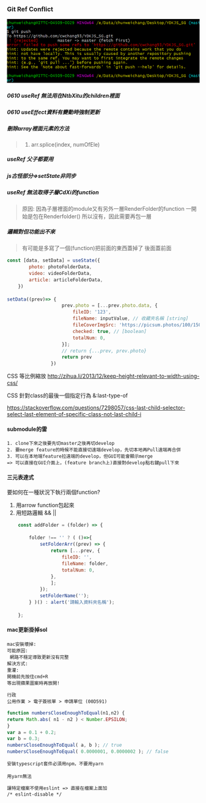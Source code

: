 ### Git Ref Conflict
<img src="./gitRefConfilt.PNG" />
<h5>0610 useRef 無法用在NtbXitu的children裡面</h5>
<h5>0610 useEffect資料有變動時強制更新</h5>

##### 刪除array裡面元素的方法
> 1. arr.splice(index, numOfEle)

##### useRef 父子都要用



##### js古怪部分=>setState非同步


##### useRef 無法取得子層CdXi的function
> 原因: 因為子層裡面的module又有另外一層RenderFolder的function
> 一開始是包在Renderfolder() 所以沒有，因此需要再包一層

##### 邏輯對但功能出不來
> 有可能是多寫了一個(function)把前面的東西蓋掉了
> 後面蓋前面

```javascript
const [data, setData] = useState({
        photo: photoFolderData,
        video: videoFolderData,
        article: articleFolderData,
    })

setData((prev)=> {
                    prev.photo = [...prev.photo.data, {
                        fileID: '123',
                        fileName: inputValue, // 收藏夾名稱 [string]
                        fileCoverImgSrc: 'https://picsum.photos/100/150?random=2', // 收藏夾封面 [string]
                        checked: true, // [boolean]
                        totalNum: 0,
                    }];
                    // return {...prev, prev.photo}
                    return prev
                })

```

CSS 等比例縮放
http://zihua.li/2013/12/keep-height-relevant-to-width-using-css/


CSS 針對class的最後一個指定行為
&:last-type-of

https://stackoverflow.com/questions/7298057/css-last-child-selector-select-last-element-of-specific-class-not-last-child-i

#### submodule的雷
```
1. clone下來之後要先切master之後再切develop
2. 要merge feature的時候不能直接切遠端develop，先切本地再Pull遠端再合併
3. 可以在本地端feature拉遠端的develop，但GUI可能會顯示merge
=> 可以直接在GUI介面上，(feature branch上)直接對develop點右鍵pull下來
```


#### 三元表達式

要如何在一種狀況下執行兩個function? <br>
1. 用arrow function包起來
2. 用短路邏輯  && ||
```javascript
    const addFolder = (folder) => {
    
        folder !== '' ? ( ()=>{
            setFolderArr((prev) => {
                return [...prev, {
                    fileID: '',
                    fileName: folder,
                    totalNum: 0,
                },
                ];
            });
            setFolderName('');
        } )() : alert('請輸入資料夾名稱');
    
    };
```

#### mac更新掛掉sol
```
mac安裝壞掉:
可能原因:
 網路不穩定導致更新沒有完整
解決方式:
重灌: 
開機前先按住cmd+R 
等出現蘋果圖案時再放開!
```

```
行政
公用作業 > 電子簽核單 > 申請單位 (00D591) 

```


```javascript
function numbersCloseEnoughToEqual(n1,n2) {
return Math.abs( n1 - n2 ) < Number.EPSILON;
}
var a = 0.1 + 0.2;
var b = 0.3;
numbersCloseEnoughToEqual( a, b ); // true
numbersCloseEnoughToEqual( 0.0000001, 0.0000002 ); // false

```

```
安裝typescript套件必須用npm，不要用yarn

用yarn無法

```

```
讓特定檔案不使用eslint => 直接在檔案上面加
/* eslint-disable */

```